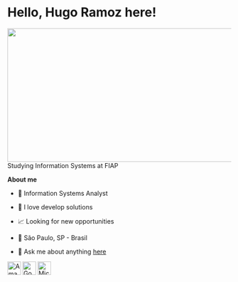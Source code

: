 # Hello, Hugo Ramoz here!

<img src="https://media.giphy.com/media/WUlplcMpOCEmTGBtBW/giphy.gif" height="300" width="520px" align="right">

Studying Information Systems at FIAP


**About me**

- 💼 Information Systems Analyst

- 💜 I love develop solutions

- 📈 Looking for new opportunities

- 📍  São Paulo, SP - Brasil

- 💬 Ask me about anything [here](https://www.linkedin.com/in/hugo-ramoz-234473221/)


<img height="30" src="https://github.com/hramoz99/hramoz99/assets/78046279/b9f6d6bc-20cb-455e-b26c-2967ed8e57ae" alt="Amazon Web Services">
<img height="30" src="https://github.com/hramoz99/hramoz99/assets/78046279/c442826a-4fae-4176-8171-21ad6ea14c80" alt="Google Cloud">
<img height="30" src="https://github.com/hramoz99/hramoz99/assets/78046279/3b424ae4-f169-4175-9646-a551b38d9ff3" alt="Microsoft Azure">



<!---
hramoz99/hramoz99 is a ✨ special ✨ repository because its `README.md` (this file) appears on your GitHub profile.
You can click the Preview link to take a look at your changes.
--->
